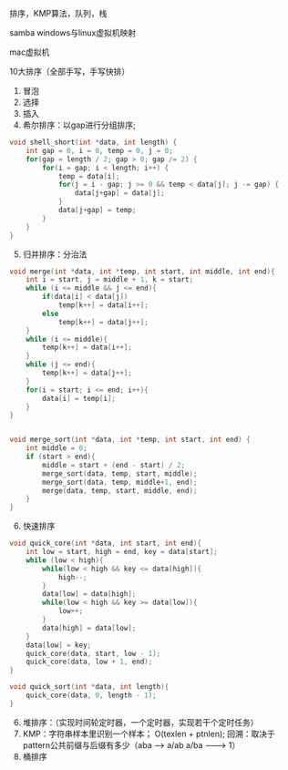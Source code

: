 排序，KMP算法，队列，栈



samba windows与linux虚拟机映射

mac虚拟机



10大排序（全部手写，手写快排）

1. 冒泡
2. 选择
3. 插入
4. 希尔排序：以gap进行分组排序;

```c
void shell_short(int *data, int length) {
    int gap = 0, i = 0, temp = 0, j = 0;
    for(gap = length / 2; gap > 0; gap /= 2) {
        for(i = gap; i < length; i++) {
            temp = data[i];
            for(j = i - gap; j >= 0 && temp < data[j]; j -= gap) {
                data[j+gap] = data[j];
            }
            data[j+gap] = temp;
        }
    }
}

```

5. 归并排序：分治法

```c
void merge(int *data, int *temp, int start, int middle, int end){
    int i = start, j = middle + 1, k = start;
    while (i <= middle && j <= end){
        if(data[i] < data[j])
            temp[k++] = data[i++];
        else
            temp[k++] = data[j++];
    }
    while (i <= middle){
        temp[k++] = data[i++];
    }
    while (j <= end){
        temp[k++] = data[j++];
    }
    for(i = start; i <= end; i++){
        data[i] = temp[i];
    }
}


void merge_sort(int *data, int *temp, int start, int end) {
    int middle = 0;
    if (start > end){
        middle = start + (end - start) / 2;
        merge_sort(data, temp, start, middle);
        merge_sort(data, temp, middle+1, end);
        merge(data, temp, start, middle, end);
    }
}
```

6. 快速排序



```c
void quick_core(int *data, int start, int end){
    int low = start, high = end, key = data[start];
    while (low < high){
        while(low < high && key <= data[high]){
            high--;
        }
        data[low] = data[high];
        while(low < high && key >= data[low]){
            low++;
        }
        data[high] = data[low];
    }
    data[low] = key;
    quick_core(data, start, low - 1);
    quick_core(data, low + 1, end);
}

void quick_sort(int *data, int length){
    quick_core(data, 0, length - 1);
}
```





















































6. 堆排序：（实现时间轮定时器，一个定时器，实现若干个定时任务）
7. KMP：字符串样本里识别一个样本； O(texlen + ptnlen); 回溯：取决于pattern公共前缀与后缀有多少（aba --> a/ab  a/ba ---> 1）
8. 桶排序

















